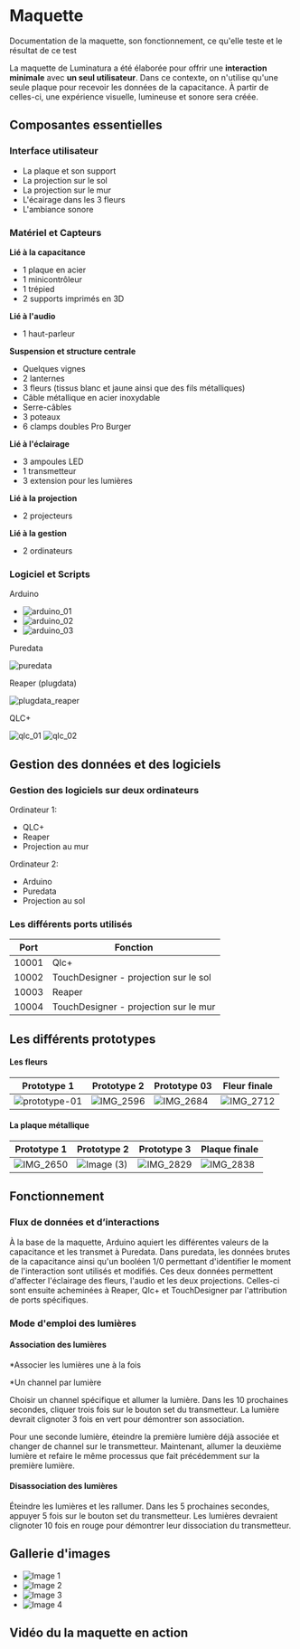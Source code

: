 # Maquette
Documentation de la maquette, son fonctionnement, ce qu'elle teste et le résultat de ce test

La maquette de Luminatura a été élaborée pour offrir une **interaction minimale** avec **un seul utilisateur**. Dans ce contexte, on n'utilise qu'une seule plaque pour recevoir les données de la capacitance. À partir de celles-ci, une expérience visuelle, lumineuse et sonore sera créée.

## Composantes essentielles
### Interface utilisateur
* La plaque et son support
* La projection sur le sol
* La projection sur le mur
* L'écairage dans les 3 fleurs
* L'ambiance sonore

### Matériel et Capteurs
**Lié à la capacitance**
* 1 plaque en acier
* 1 minicontrôleur
* 1 trépied
* 2 supports imprimés en 3D
  
**Lié à l'audio**
* 1 haut-parleur

**Suspension et structure centrale**
* Quelques vignes
* 2 lanternes
* 3 fleurs (tissus blanc et jaune ainsi que des fils métalliques)
* Câble métallique en acier inoxydable
* Serre-câbles
* 3 poteaux
* 6 clamps doubles Pro Burger

**Lié à l'éclairage**
* 3 ampoules LED
* 1 transmetteur
* 3 extension pour les lumières

**Lié à la projection**
* 2 projecteurs

**Lié à la gestion**
* 2 ordinateurs

### Logiciel et Scripts
Arduino

* ![arduino_01](https://github.com/user-attachments/assets/fb2f3160-0e9a-4bfe-85da-dd7367858de0)
* ![arduino_02](https://github.com/user-attachments/assets/98586416-2346-40d8-b4fd-1fb0981f1fac)
* ![arduino_03](https://github.com/user-attachments/assets/436a39ad-e6e8-449e-bdde-35cd340b6578)

Puredata

![puredata](https://github.com/user-attachments/assets/15a58055-21bb-4a53-b98e-bf5a1802eb9a)

Reaper (plugdata)

![plugdata_reaper](https://github.com/user-attachments/assets/498680ee-5013-4df6-a187-a7362f703eae)

QLC+

![qlc_01](https://github.com/user-attachments/assets/2be22549-0f59-4cdb-bc2c-105e41b70f57)
![qlc_02](https://github.com/user-attachments/assets/0fb66d4a-3963-44c1-86db-1024aa5deee8)

## Gestion des données et des logiciels

### Gestion des logiciels sur deux ordinateurs
Ordinateur 1:
* QLC+
* Reaper
* Projection au mur

Ordinateur 2:
* Arduino
* Puredata
* Projection au sol

### Les différents ports utilisés
| Port  |  Fonction |
|---|---|
| 10001  | Qlc+  |
| 10002  | TouchDesigner - projection sur le sol  |
| 10003  | Reaper  |
| 10004  | TouchDesigner - projection sur le mur  |

## Les différents prototypes

#### Les fleurs
| Prototype 1  |  Prototype 2 | Prototype 03  | Fleur finale |
|---|---|---|---|
| ![prototype-01](https://github.com/user-attachments/assets/747c9423-8ccd-490e-b17e-11212664e013)  | ![IMG_2596](https://github.com/user-attachments/assets/52870faf-2a4a-47f2-b50a-ef6d72d4afe2)  |  ![IMG_2684](https://github.com/user-attachments/assets/19c9f100-eebc-4046-94e3-1ea79bf9bea3)  |   ![IMG_2712](https://github.com/user-attachments/assets/138edf2f-8060-4c23-8c96-91cf7e2427ce) |

#### La plaque métallique
| Prototype 1  |  Prototype 2 | Prototype 3  |   Plaque finale   |
|---|---|---|---|
| ![IMG_2650](https://github.com/user-attachments/assets/a8e3cfb5-b7d5-4784-a9e2-f3bf43485bbe)  | ![Image (3)](https://github.com/user-attachments/assets/5a681163-cc7e-4ab2-845d-6b757697a32a)  |  ![IMG_2829](https://github.com/user-attachments/assets/a6e8fe81-631c-4c1a-8f09-09745df01d09)  | ![IMG_2838](https://github.com/user-attachments/assets/01d67a14-95b7-462a-8dd1-4e5ccd30baf9) |

## Fonctionnement
### Flux de données et d’interactions
À la base de la maquette, Arduino aquiert les différentes valeurs de la capacitance et les transmet à Puredata. Dans puredata, les données brutes de la capacitance ainsi qu'un booléen 1/0 permettant d'identifier le moment de l'interaction sont utilisés et modifiés. Ces deux données permettent d'affecter l'éclairage des fleurs, l'audio et les deux projections. Celles-ci sont ensuite acheminées à Reaper, Qlc+ et TouchDesigner par l'attribution de ports spécifiques.


### Mode d'emploi des lumières
#### Association des lumières
*Associer les lumières une à la fois

*Un channel par lumière

Choisir un channel spécifique et allumer la lumière. Dans les 10 prochaines secondes, cliquer trois fois sur le bouton set du transmetteur. La lumière devrait clignoter 3 fois en vert pour démontrer son association.

Pour une seconde lumière, éteindre la première lumière déjà associée et changer de channel sur le transmetteur. Maintenant, allumer la deuxième lumière et refaire le même processus que fait précédemment sur la première lumière.

#### Disassociation des lumières
Éteindre les lumières et les rallumer. Dans les 5 prochaines secondes, appuyer 5 fois sur le bouton set du transmetteur. Les lumières devraient clignoter 10 fois en rouge pour démontrer leur dissociation du transmetteur.

## Gallerie d'images

* ![Image 1](https://placehold.co/400x400?text=1+image)
* ![Image 2](https://placehold.co/400x400?text=2+image)
* ![Image 3](https://placehold.co/400x400?text=3+image)
* ![Image 4](https://placehold.co/400x400?text=4+image)

## Vidéo du la maquette en action
